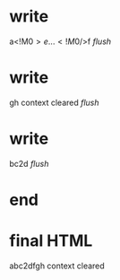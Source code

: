# write
  a<!M$0>e...<!M$0/>f
_flush_

# write
  gh
  context cleared
_flush_

# write
  <t id="M$0">bc2d</t><script>(M$r=REORDER_RUNTIME)(0)</script>
_flush_

# end

# final HTML
  <html>
    <head />
    <body>
      abc2dfgh
  context cleared
    </body>
  </html>
